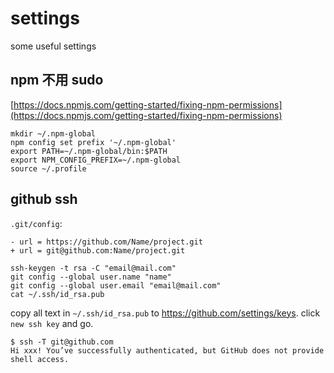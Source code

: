 # settings
some useful settings

## npm 不用 sudo
[https://docs.npmjs.com/getting-started/fixing-npm-permissions](https://docs.npmjs.com/getting-started/fixing-npm-permissions)

```shell
mkdir ~/.npm-global
npm config set prefix '~/.npm-global'
export PATH=~/.npm-global/bin:$PATH
export NPM_CONFIG_PREFIX=~/.npm-global
source ~/.profile
```

## github ssh

`.git/config`:
```
- url = https://github.com/Name/project.git
+ url = git@github.com:Name/project.git
```
```shell
ssh-keygen -t rsa -C "email@mail.com"
git config --global user.name "name"
git config --global user.email "email@mail.com"
cat ~/.ssh/id_rsa.pub
```
copy all text in `~/.ssh/id_rsa.pub` to https://github.com/settings/keys.
click `new ssh key` and go.
```
$ ssh -T git@github.com
Hi xxx! You’ve successfully authenticated, but GitHub does not provide shell access. 
```
